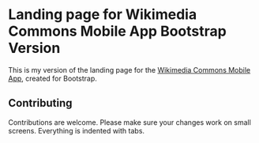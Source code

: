# Landing page for Wikimedia Commons Mobile App Bootstrap Version

This is my version of the landing page for the [Wikimedia Commons Mobile App](https://github.com/commons-app/apps-android-commons), created for Bootstrap.

## Contributing

Contributions are welcome. Please make sure your changes work on small screens. Everything is indented with tabs.

